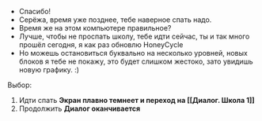 - Спасибо!
- Серёжа, время уже позднее, тебе наверное спать надо.
- Время же на этом компьютере правильное?
- Лучше, чтобы не проспать школу, тебе идти сейчас, ты и так много прошёл сегодня, я как раз обновлю HoneyCycle
- Но можешь остановиться буквально на несколько уровней, новых блоков я тебе не покажу, это будет слишком жестоко, зато увидишь новую графику. :)

Выбор:
1. Идти спать
	**Экран плавно темнеет и переход на [[Диалог. Школа 1]]**
2. Продолжить
	**Диалог оканчивается**